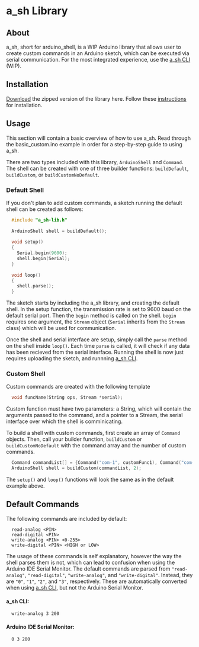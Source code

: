 # a_sh Library

## About

a_sh, short for arduino_shell, is a WIP Arduino library that allows user to create custom commands in an Arduino sketch, which can be executed via serial communication. For the most integrated experience, use the [a_sh CLI](https://github.com/zam-5/a_sh-CLI) (WIP).

## Installation

[Download](https://github.com/zam-5/a_sh-lib/releases/download/v0.1.0/a_sh-lib.zip) the zipped version of the library here. Follow these [instructions](https://www.arduino.cc/en/Guide/Libraries) for installation.

## Usage

This section will contain a basic overview of how to use a_sh. Read through the basic_custom.ino example in order for a step-by-step guide to using a_sh.

There are two types included with this library, `ArduinoShell` and `Command`. The shell can be created with one of three builder functions: `buildDefault`, `buildCustom`, or `buildCustomNoDefault`.

### Default Shell

If you don't plan to add custom commands, a sketch running the default shell can be created as follows:

```c++
  #include "a_sh-lib.h"
  
  ArduinoShell shell = buildDefault();
  
  void setup()
  {
    Serial.begin(9600);
    shell.begin(Serial);
  }
  
  void loop()
  {
    shell.parse();
  }
```

The sketch starts by including the a_sh library, and creating the default shell. In the setup function, the transmission rate is set to 9600 baud on the default serial port. Then the `begin` method is called on the shell. `begin` requires one argument, the `Stream` object (`Serial` inherits from the `Stream` class) which will be used for communication.

Once the shell and serial interface are setup, simply call the `parse` method on the shell inside `loop()`. Each time `parse` is called, it will check if any data has been recieved from the serial interface. Running the shell is now just requires uploading the sketch, and runnning [a_sh CLI](https://github.com/zam-5/a_sh-CLI).

### Custom Shell

Custom commands are created with the following template

```C++
  void funcName(String ops, Stream *serial);
```

Custom function must have two parameters: a String, which will contain the arguments passed to the command, and a pointer to a Stream, the serial interface over which the shell is comminicating. 

To build a shell with custom commands, first create an array of `Command` objects. Then, call your builder function, `buildCustom` or `buildCustomNoDefault` with the command array and the number of custom commands.

```c++
  Command commandList[] = {Command("com-1", customFunc1), Command("com-2", customFunc2)};
  ArduinoShell shell = buildCustom(commandList, 2);
```

The `setup()` and `loop()` functions will look the same as in the default example above.


## Default Commands

The following commands are included by default:

```
  read-analog <PIN>
  read-digital <PIN>
  write-analog <PIN> <0-255>
  write-digital <PIN> <HIGH or LOW>
```

The usage of these commands is self explanatory, however the way the shell parses them is not, which can lead to confusion when using the Arduino IDE Serial Monitor. The default commands are parsed from `"read-analog"`, `"read-digital"`, `"write-analog"`, and `"write-digital"`. Instead, they are `"0"`, `"1"`, `"2"`, and `"3"`, respectively. These are automatically converted when using [a_sh CLI](https://github.com/zam-5/a_sh-CLI), but not the Arduino Serial Monitor.

#### a_sh CLI:

```
  write-analog 3 200
```

#### Arduino IDE Serial Monitor:

```
  0 3 200
```


